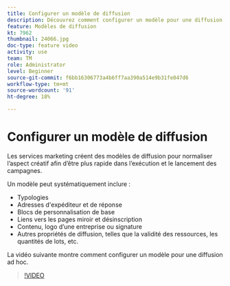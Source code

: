 ```yaml
---
title: Configurer un modèle de diffusion
description: Découvrez comment configurer un modèle pour une diffusion ad hoc.
feature: Modèles de diffusion
kt: 7962
thumbnail: 24066.jpg
doc-type: feature video
activity: use
team: TM
role: Administrator
level: Beginner
source-git-commit: f6bb16306773a4b6ff7aa390a514e9b31fe047d6
workflow-type: tm+mt
source-wordcount: '91'
ht-degree: 18%

---
```



# Configurer un modèle de diffusion

Les services marketing créent des modèles de diffusion pour normaliser l’aspect créatif afin d’être plus rapide dans l’exécution et le lancement des campagnes.

Un modèle peut systématiquement inclure :

* Typologies
* Adresses d&#39;expéditeur et de réponse
* Blocs de personnalisation de base
* Liens vers les pages miroir et désinscription
* Contenu, logo d’une entreprise ou signature
* Autres propriétés de diffusion, telles que la validité des ressources, les quantités de lots, etc.

La vidéo suivante montre comment configurer un modèle pour une diffusion ad hoc.

>[!VIDEO](https://video.tv.adobe.com/v/24066?quality=12)
